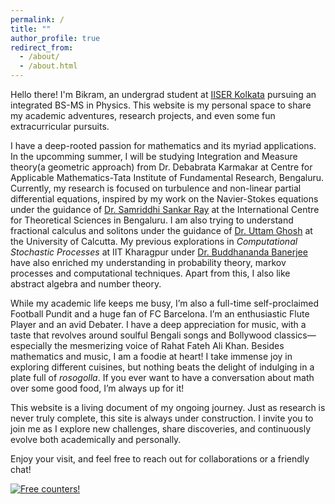 ```yaml
---
permalink: /
title: ""
author_profile: true
redirect_from: 
  - /about/
  - /about.html
---
```


Hello there! I'm Bikram, an undergrad student at [IISER Kolkata](https://www.iiserkol.ac.in/) pursuing an integrated BS-MS in Physics. This website is my personal space to share my academic adventures, research projects, and even some fun extracurricular pursuits. 


I have a deep-rooted passion for mathematics and its myriad applications. In the upcomming summer, I will be studying Integration and Measure theory(a geometric approach) from Dr. Debabrata Karmakar at Centre for Applicable Mathematics-Tata Institute of Fundamental Research, Bengaluru. Currently, my research is focused on turbulence and non-linear partial differential equations, inspired by my work on the Navier-Stokes equations under the guidance of [Dr. Samriddhi Sankar Ray](https://www.icts.res.in/people/ssray) at the International Centre for Theoretical Sciences in Bengaluru. I am also trying to understand fractional calculus and solitons under the guidance of [Dr. Uttam Ghosh](https://scholar.google.co.in/citations?user=hfd7_kUAAAAJ&hl=en) at the University of Calcutta. My previous explorations in *Computational Stochastic Processes* at IIT Kharagpur under [Dr. Buddhananda Banerjee](https://sites.google.com/site/buddhanandastat/) have also enriched my understanding in probability theory, markov processes and computational techniques. Apart from this, I also like abstract algebra and number theory.


While my academic life keeps me busy, I’m also a full-time self-proclaimed Football Pundit and a huge fan of FC Barcelona. I’m an enthusiastic Flute Player and an avid Debater. I have a deep appreciation for music, with a taste that revolves around soulful Bengali songs and Bollywood classics—especially the mesmerizing voice of Rahat Fateh Ali Khan. Besides mathematics and music, I am a foodie at heart! I take immense joy in exploring different cuisines, but nothing beats the delight of indulging in a plate full of *rosogolla*. If you ever want to have a conversation about math over some good food, I’m always up for it!


This website is a living document of my ongoing journey. Just as research is never truly complete, this site is always under construction. I invite you to join me as I explore new challenges, share discoveries, and continuously evolve both academically and personally.

Enjoy your visit, and feel free to reach out for collaborations or a friendly chat!

<a href="http://s01.flagcounter.com/more/3q6y"><img src="https://s01.flagcounter.com/count2/3q6y/bg_FFFFFF/txt_000000/border_CCCCCC/columns_2/maxflags_10/viewers_0/labels_0/pageviews_0/flags_0/percent_0/" alt="Free counters!" border="0"></a>
